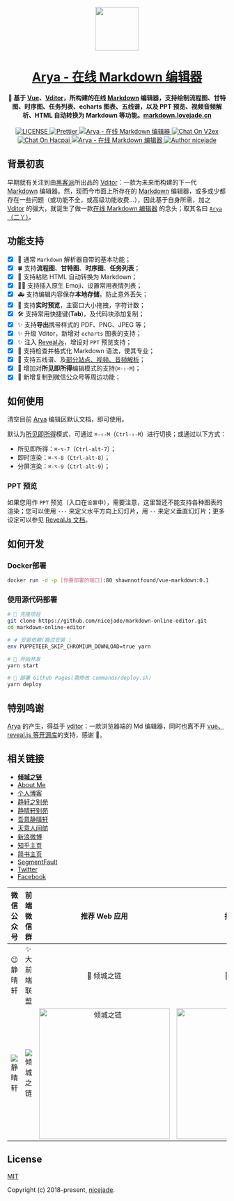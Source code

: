 <p align="center"><a href="https://nicelinks.site/tags/Markdown/?utm_source=github.com" target="_blank"><img width="100"src="https://cdn.jsdelivr.net/gh/nicejade/markdown-online-editor/src/assets/images/logo.png"></a></p>

<h1 align="center">
  <a href="https://markdown.lovejade.cn/?utm_source=github.com">Arya - 在线 Markdown 编辑器</a>
</h1>

<div align="center">
  <strong>
    📝 基于 <a href="https://nicelinks.site/post/5b1a221c0526c920d6dfaada">Vue</a>、<a href="https://hacpai.com/tag/vditor?utm_source=github.com">Vditor</a>，所构建的在线 <a href="https://nicelinks.site/tags/Markdown/?utm_source=github.com">Markdown</a> 编辑器，支持绘制流程图、甘特图、时序图、任务列表、echarts 图表、五线谱，以及 PPT 预览、视频音频解析、HTML 自动转换为 Markdown 等功能。<a href="https://markdown.lovejade.cn/?utm_source=github.com">markdown.lovejade.cn</a>
  </strong>
</div>

<br>

<div align="center">
  <a href="https://github.com/nicejade/markdown-online-editor">
    <img src="https://img.shields.io/github/license/nicejade/markdown-online-editor.svg" alt="LICENSE">
  </a>
  <a href="https://nicelinks.site/post/5c16083e819ae45de1453caa">
    <img src="https://img.shields.io/badge/code_style-prettier-ff69b4.svg?style=flat" alt="Prettier">
  </a>
  <a href="https://www.jeffjade.com/2019/05/31/155-arya-markdown-online-editor/">
    <img src="https://img.shields.io/badge/chat-on%20blog-brightgreen.svg" alt="Arya - 在线 Markdown 编辑器">
  </a>
  <a href="https://v2ex.com/t/623128">
   <img src="https://img.shields.io/badge/Chat-on%20v2ex-brightgreen.svg" alt="Chat On V2ex">
  </a>
  <a href="https://hacpai.com/article/1558270349379">
   <img src="https://img.shields.io/badge/Chat-on%20hacpai-brightgreen.svg" alt="Chat On Hacpai">
  </a>
  <a href="https://weibo.com/aryamarkdown">
    <img src="https://img.shields.io/badge/WeiBo-aryamarkdown-red.svg?style=flat" alt="Arya - 在线 Markdown 编辑器">
  </a>
  <a href="https://aboutme.lovejade.cn/?utm_source=github.com">
    <img src="https://img.shields.io/badge/Author-nicejade-%23a696c8.svg" alt="Author nicejade">
  </a>
</div>

## 背景初衷

早期就有关注到由[黑客派](https://hacpai.com/?utm_source=github.com)所出品的 [Vditor](https://hacpai.com/tag/vditor?utm_source=github.com)：一款为未来而构建的下一代 [Markdown](https://nicelinks.site/tags/Markdown/?utm_source=github.com) 编辑器。然，现而今市面上所存在的 [Markdown](https://nicelinks.site/tags/Markdown/?utm_source=github.com) 编辑器，或多或少都存在一些问题（或功能不全，或高级功能收费...），因此基于自身所需，加之 [Vditor](https://hacpai.com/tag/vditor?utm_source=github.com) 的强大，就诞生了做一款[在线 Markdown 编辑器](https://markdown.lovejade.cn/?utm_source=github.com) 的念头；取其名曰 [`Arya`（二丫）](https://quickapp.lovejade.cn/talking-game-of-thrones/?utm_source=github.com)。

## 功能支持

- [x] 🎉 通常 `Markdown` 解析器自带的基本功能；
- [x] 🍀 支持**流程图**、**甘特图**、**时序图**、**任务列表**；
- [x] 🏁 支持粘贴 HTML 自动转换为 Markdown；
- [x] 💃🏻 支持插入原生 Emoji、设置常用表情列表；
- [x] 🚑 支持编辑内容保存**本地存储**，防止意外丢失；
- [x] 📝 支持**实时预览**，主窗口大小拖拽，字符计数；
- [x] 🛠 支持常用快捷键(**Tab**)，及代码块添加复制；
- [x] ✨ 支持**导出**携带样式的 PDF、PNG、JPEG 等；
- [x] ✨ 升级 Vditor，新增对 `echarts` 图表的支持；
- [x] ✨ 注入 [RevealJs](https://revealjs.com/#/)，增设对 `PPT` 预览支持；
- [x] 👏 支持检查并格式化 Markdown 语法，使其专业；
- [x] 🦑 支持五线谱、及[部分站点、视频、音频解析](https://github.com/b3log/vditor/issues/117?utm_source=hacpai.com#issuecomment-526986052)；
- [x] 🌟 增加对**所见即所得**编辑模式的支持(`⌘-⇧-M`)；
- [x] 🌟 新增复制到微信公众号等周边功能；

## 如何使用

清空目前 [Arya](https://markdown.lovejade.cn/?utm_source=github.com) 编辑区默认文档，即可使用。

默认为[所见即所得](https://hacpai.com/article/1577370404903?utm_source=github.com)模式，可通过 `⌘-⇧-M`（`Ctrl-⇧-M`）进行切换；或通过以下方式：
- 所见即所得：`⌘-⌥-7`（`Ctrl-alt-7`）；
- 即时渲染：`⌘-⌥-8`（`Ctrl-alt-8`）；
- 分屏渲染：`⌘-⌥-9`（`Ctrl-alt-9`）；

### PPT 预览

如果您用作 `PPT` 预览（入口在`设置`中），需要注意，这里暂还不能支持各种图表的渲染；您可以使用 `---` 来定义水平方向上幻灯片，用 `--` 来定义垂直幻灯片；更多设定可以参见 [RevealJs 文档](https://github.com/hakimel/reveal.js#table-of-contents)。

## 如何开发

### Docker部署

```bash
docker run -d -p [你要部署的端口]:80 shawnnotfound/vue-markdown:0.1
```

### 使用源代码部署
```bash
# 🎉 克隆项目
git clone https://github.com/nicejade/markdown-online-editor.git
cd markdown-online-editor

# ➕ 安装依赖(跳过安装 )
env PUPPETEER_SKIP_CHROMIUM_DOWNLOAD=true yarn

# 🚧 开始开发
yarn start

# 🚀 部署 Github Pages(需修改 commands/deploy.sh)
yarn deploy
```

## 特别鸣谢

[Arya](https://markdown.lovejade.cn/?utm_source=github.com) 的产生，得益于 [vditor](https://github.com/b3log/vditor)：一款浏览器端的 Md 编辑器，同时也离不开 [vue、reveal.js 等开源库](https://github.com/nicejade/markdown-online-editor/blob/master/package.json#L25-L64)的支持，感谢 🙌。

## 相关链接

- [**倾城之链**](https://nicelinks.site?utm_source=github.com)
- [About Me](https://about.me/nicejade?utm_source=github.com)
- [个人博客](https://jeffjade.com/nicelinks?utm_source=github.com)
- [静轩之别苑](https://quickapp.lovejade.cn/?utm_source=github.com)
- [静晴轩别苑](https://nice.lovejade.cn/?utm_source=github.com)
- [吾意静晴轩](https://docz.lovejade.cn/?utm_source=github.com)
- [天意人间舫](https://blog.lovejade.cn/?utm_source=github.com)
- [新浪微博](https://weibo.com/jeffjade?utm_source=github.com)
- [知乎主页](https://www.zhihu.com/people/yang-qiong-pu/)
- [简书主页](https://www.jianshu.com/u/9aae3d8f4c3d)
- [SegmentFault](https://segmentfault.com/u/jeffjade)
- [Twitter](https://twitter.com/nicejadeyang)
- [Facebook](https://www.facebook.com/nice.jade.yang)

| 微信公众号 | 前端微信群 | 推荐 Web 应用 | 推荐小程序 |
| :---: | :---: | :---: | :---: |
| 😉 静晴轩 | ✨ 大前端联盟 | 🎉 倾城之链 | 🌊 倾城之链 |
| ![静晴轩](https://image.nicelinks.site/qrcode_jqx.jpg) | ![倾城之链](https://image.nicelinks.site/wqycx-weixin.png?ver=1) | <img src="https://image.nicelinks.site/nice-links.png" width="300px" alt="倾城之链"></img> | <img src="https://camo.githubusercontent.com/a4d1e07fce0639d0a43ebdb4074c5c1e67978934/68747470733a2f2f696d6167652e6e6963656c696e6b732e736974652f6e6963656c696e6b732d6d696e6970726f6772616d2d636f64652e6a706567" width="300px" alt="倾城之链"></img> |


## License

[MIT](http://opensource.org/licenses/MIT)

Copyright (c) 2018-present, [nicejade](https://aboutme.lovejade.cn/?utm_source=github.com).
